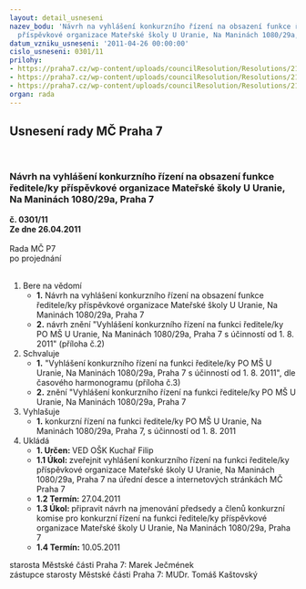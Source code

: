 ```yaml
---
layout: detail_usneseni
nazev_bodu: 'Návrh na vyhlášení konkurzního řízení na obsazení funkce ředitele/ky
  příspěvkové organizace Mateřské školy U Uranie, Na Maninách 1080/29a, Praha 7 '
datum_vzniku_usneseni: '2011-04-26 00:00:00'
cislo_usneseni: 0301/11
prilohy:
- https://praha7.cz/wp-content/uploads/councilResolution/Resolutions/21724/22-11-p%c5%99.1_usnesen%c3%ad.doc
- https://praha7.cz/wp-content/uploads/councilResolution/Resolutions/21724/22-11-p%c5%99.2_zn%c4%9bn%c3%ad_vyhl%c3%a1%c5%a1en%c3%ad.doc
- https://praha7.cz/wp-content/uploads/councilResolution/Resolutions/21724/22-11-p%c5%99.3_harmonogram.doc
organ: rada
---
```

<div id="ucUsn_pList" class="usn">
	<span><h2>Usnesení rady MČ Praha 7 </h2>
<br></span><div class="standBody">
<span><h3>Návrh na vyhlášení konkurzního řízení na obsazení funkce ředitele/ky příspěvkové organizace Mateřské školy U Uranie, Na Maninách 1080/29a, Praha 7 </h3></span><div class="center">
		<strong>č. 0301/11</strong><br>
	</div>
<div class="center">
		<strong>Ze dne 26.04.2011</strong><br><br>
	</div>Rada MČ P7<br> po projednání<br><br><ol>
<li>Bere na vědomí<ul>
<li>
<strong>1.</strong> Návrh na vyhlášení konkurzního řízení na obsazení funkce ředitele/ky příspěvkové organizace Mateřské školy U Uranie, Na Maninách 1080/29a, Praha 7 </li>
<li>
<strong>2.</strong> návrh znění "Vyhlášení konkurzního řízení na funkci ředitele/ky PO MŠ  U Uranie, Na Maninách 1080/29a, Praha 7 s účinností od 1. 8. 2011" (příloha č.2)    </li>
</ul>
</li>
<li>Schvaluje<ul>
<li>
<strong>1.</strong> "Vyhlášení konkurzního řízení na funkci ředitele/ky PO MŠ U Uranie,  Na Maninách 1080/29a, Praha 7 s účinností od 1. 8. 2011", dle časového harmonogramu (příloha č.3)   </li>
<li>
<strong>2.</strong> znění "Vyhlášení konkurzního řízení na funkci ředitele/ky PO MŠ U Uranie,  Na Maninách 1080/29a, Praha 7    </li>
</ul>
</li>
<li>Vyhlašuje<ul><li>
<strong>1.</strong> konkurzní řízení na funkci ředitele/ky PO MŠ U Uranie, Na Maninách 1080/29a, Praha 7, s účinností od 1. 8. 2011         </li></ul>
</li>
<li>Ukládá<ul>
<li>
<strong>1. Určen: </strong>VED OŠK Kuchař Filip</li>
<li>
<strong>1.1 Úkol: </strong>zveřejnit vyhlášení konkurzního řízení na funkci ředitele/ky příspěvkové organizace Mateřské školy U Uranie, Na Maninách 1080/29a, Praha 7 na úřední desce a internetových stránkách MČ Praha 7 </li>
<li>
<strong>1.2 Termín: </strong>27.04.2011</li>
<li>
<strong>1.3 Úkol: </strong>připravit návrh na jmenování předsedy a členů konkurzní komise pro konkurzní řízení na funkci ředitele/ky příspěvkové organizace Mateřské školy U Uranie, Na Maninách 1080/29a, Praha 7 </li>
<li>
<strong>1.4 Termín: </strong>10.05.2011</li>
</ul>
</li>
</ol>starosta Městské části Praha 7: Marek Ječmének<br>zástupce starosty Městské části Praha 7: MUDr. Tomáš Kaštovský 
</div>
</div>
